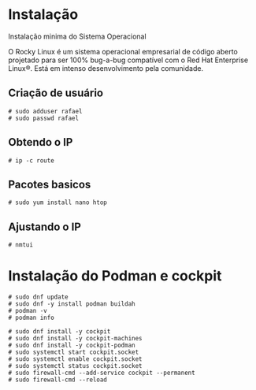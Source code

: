 # Instalação
 Instalação minima do Sistema Operacional

O Rocky Linux é um sistema operacional empresarial de código aberto projetado para ser 100% bug-a-bug compatível com o Red Hat Enterprise Linux®. Está em intenso desenvolvimento pela comunidade. 

## Criação de usuário
~~~~shell
# sudo adduser rafael
# sudo passwd rafael
~~~~

## Obtendo o IP
~~~~shell
# ip -c route
~~~~

## Pacotes basicos
~~~~shell
# sudo yum install nano htop
~~~~

## Ajustando o IP

~~~~shell
# nmtui
~~~~

# Instalação do Podman e cockpit

~~~~shell
# sudo dnf update
# sudo dnf -y install podman buildah 
# podman -v
# podman info

# sudo dnf install -y cockpit
# sudo dnf install -y cockpit-machines
# sudo dnf install -y cockpit-podman
# sudo systemctl start cockpit.socket
# sudo systemctl enable cockpit.socket
# sudo systemctl status cockpit.socket
# sudo firewall-cmd --add-service cockpit --permanent
# sudo firewall-cmd --reload
~~~~